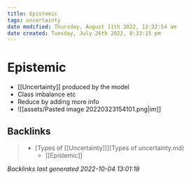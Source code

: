 ```yaml
---
title: Epistemic
tags: uncertainty
date modified: Thursday, August 11th 2022, 12:32:54 am
date created: Tuesday, July 26th 2022, 8:33:15 pm
---
```


# Epistemic
- [[Uncertainty]] produced by the model
- Class imbalance etc
- Reduce by adding more info
- ![[assets/Pasted image 20220323154101.png|im]]

## Backlinks

> - [Types of [[Uncertainty]]](Types of uncertainty.md)
>   - [[Epistemic]]

_Backlinks last generated 2022-10-04 13:01:19_
